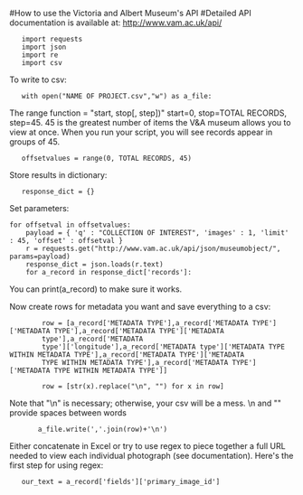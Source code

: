 #How to use the Victoria and Albert Museum's API
#Detailed API documentation is available at: http://www.vam.ac.uk/api/

 

       import requests
       import json
       import re
       import csv
  To write to csv:     
  
       with open("NAME OF PROJECT.csv","w") as a_file:
  The range function = "start, stop[, step])" start=0, stop=TOTAL RECORDS, step=45. 45 is the greatest number of items the V&A museum allows you to view at once. When you run your script, you will see records appear in groups of 45.
       
       offsetvalues = range(0, TOTAL RECORDS, 45)
    
  Store results in dictionary:
    
       response_dict = {}
   
  Set parameters:
  
    for offsetval in offsetvalues:
        payload = { 'q' : "COLLECTION OF INTEREST", 'images' : 1, 'limit' : 45, 'offset' : offsetval }
        r = requests.get("http://www.vam.ac.uk/api/json/museumobject/", params=payload)
        response_dict = json.loads(r.text)
        for a_record in response_dict['records']:
        
You can print(a_record) to make sure it works.
        
Now create rows for metadata you want and save everything to a csv:
        
            row = [a_record['METADATA TYPE'],a_record['METADATA TYPE']['METADATA TYPE'],a_record['METADATA TYPE']['METADATA     
            type'],a_record['METADATA    
            type']['longitude'],a_record['METADATA type']['METADATA TYPE WITHIN METADATA TYPE'],a_record['METADATA TYPE']['METADATA 
            TYPE WITHIN METADATA TYPE'],a_record['METADATA TYPE']['METADATA TYPE WITHIN METADATA TYPE']]
            
            row = [str(x).replace("\n", "") for x in row]
Note that "\n" is necessary; otherwise, your csv will be a mess. \n and "" provide spaces between words
           
           a_file.write(','.join(row)+'\n')
       
Either concatenate in Excel or try to use regex to piece together a full URL needed to view each individual photograph (see documentation). Here's the first step for using regex:
        
       our_text = a_record['fields']['primary_image_id']

